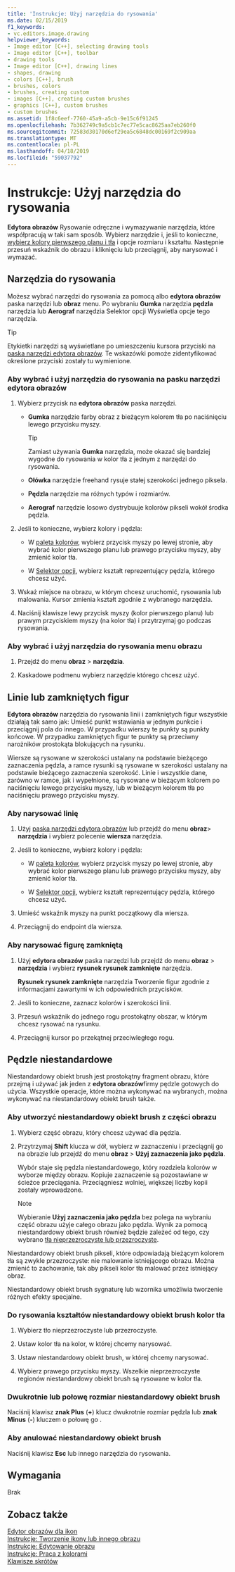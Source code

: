 ```yaml
---
title: 'Instrukcje: Użyj narzędzia do rysowania'
ms.date: 02/15/2019
f1_keywords:
- vc.editors.image.drawing
helpviewer_keywords:
- Image editor [C++], selecting drawing tools
- Image editor [C++], toolbar
- drawing tools
- Image editor [C++], drawing lines
- shapes, drawing
- colors [C++], brush
- brushes, colors
- brushes, creating custom
- images [C++], creating custom brushes
- graphics [C++], custom brushes
- custom brushes
ms.assetid: 1f8c6eef-7760-45a9-a5cb-9e15c6f91245
ms.openlocfilehash: 7b362749c9a5cb1c7ec77e5cac8625aa7eb260f0
ms.sourcegitcommit: 72583d30170d6ef29ea5c6848dc00169f2c909aa
ms.translationtype: MT
ms.contentlocale: pl-PL
ms.lasthandoff: 04/18/2019
ms.locfileid: "59037792"
---
```

# <a name="how-to-use-a-drawing-tool"></a>Instrukcje: Użyj narzędzia do rysowania

**Edytora obrazów** Rysowanie odręczne i wymazywanie narzędzia, które współpracują w taki sam sposób. Wybierz narzędzie i, jeśli to konieczne, [wybierz kolory pierwszego planu i tła](../windows/selecting-foreground-or-background-colors-image-editor-for-icons.md) i opcje rozmiaru i kształtu. Następnie przesuń wskaźnik do obrazu i kliknięciu lub przeciągnij, aby narysować i wymazać.

## <a name="drawing-tools"></a>Narzędzia do rysowania

Możesz wybrać narzędzi do rysowania za pomocą albo **edytora obrazów** paska narzędzi lub **obraz** menu. Po wybraniu **Gumka** narzędzia **pędzla** narzędzia lub **Aerograf** narzędzia Selektor opcji Wyświetla opcje tego narzędzia.

> [!TIP]
>  Etykietki narzędzi są wyświetlane po umieszczeniu kursora przyciski na [paska narzędzi edytora obrazów](../windows/toolbar-image-editor-for-icons.md). Te wskazówki pomoże zidentyfikować określone przyciski zostały tu wymienione.

### <a name="to-select-and-use-a-drawing-tool-from-the-image-editor-toolbar"></a>Aby wybrać i użyj narzędzia do rysowania na pasku narzędzi edytora obrazów

1. Wybierz przycisk na **edytora obrazów** paska narzędzi.

   - **Gumka** narzędzie farby obraz z bieżącym kolorem tła po naciśnięciu lewego przycisku myszy.

      > [!TIP]
      > Zamiast używania **Gumka** narzędzia, może okazać się bardziej wygodne do rysowania w kolor tła z jednym z narzędzi do rysowania.

   - **Ołówka** narzędzie freehand rysuje stałej szerokości jednego piksela.

   - **Pędzla** narzędzie ma różnych typów i rozmiarów.

   - **Aerograf** narzędzie losowo dystrybuuje kolorów pikseli wokół środka pędzla.

1. Jeśli to konieczne, wybierz kolory i pędzla:

   - W [paleta kolorów](../windows/colors-window-image-editor-for-icons.md), wybierz przycisk myszy po lewej stronie, aby wybrać kolor pierwszego planu lub prawego przycisku myszy, aby zmienić kolor tła.

   - W [Selektor opcji](../windows/toolbar-image-editor-for-icons.md), wybierz kształt reprezentujący pędzla, którego chcesz użyć.

1. Wskaż miejsce na obrazu, w którym chcesz uruchomić, rysowania lub malowania. Kursor zmienia kształt zgodnie z wybranego narzędzia.

1. Naciśnij klawisze lewy przycisk myszy (kolor pierwszego planu) lub prawym przyciskiem myszy (na kolor tła) i przytrzymaj go podczas rysowania.

### <a name="to-select-and-use-a-drawing-tool-from-the-image-menu"></a>Aby wybrać i użyj narzędzia do rysowania menu obrazu

1. Przejdź do menu **obraz** > **narzędzia**.

1. Kaskadowe podmenu wybierz narzędzie którego chcesz użyć.

## <a name="lines-or-closed-figures"></a>Linie lub zamkniętych figur

**Edytora obrazów** narzędzia do rysowania linii i zamkniętych figur wszystkie działają tak samo jak: Umieść punkt wstawiania w jednym punkcie i przeciągnij pola do innego. W przypadku wierszy te punkty są punkty końcowe. W przypadku zamkniętych figur te punkty są przeciwny narożników prostokąta blokujących na rysunku.

Wiersze są rysowane w szerokości ustalany na podstawie bieżącego zaznaczenia pędzla, a ramce rysunki są rysowane w szerokości ustalany na podstawie bieżącego zaznaczenia szerokość. Linie i wszystkie dane, zarówno w ramce, jak i wypełnione, są rysowane w bieżącym kolorem po naciśnięciu lewego przycisku myszy, lub w bieżącym kolorem tła po naciśnięciu prawego przycisku myszy.

### <a name="to-draw-a-line"></a>Aby narysować linię

1. Użyj [paska narzędzi edytora obrazów](../windows/toolbar-image-editor-for-icons.md) lub przejdź do menu **obraz**> **narzędzia** i wybierz polecenie **wiersza** narzędzia.

1. Jeśli to konieczne, wybierz kolory i pędzla:

   - W [paleta kolorów](../windows/colors-window-image-editor-for-icons.md), wybierz przycisk myszy po lewej stronie, aby wybrać kolor pierwszego planu lub prawego przycisku myszy, aby zmienić kolor tła.

   - W [Selektor opcji](../windows/toolbar-image-editor-for-icons.md), wybierz kształt reprezentujący pędzla, którego chcesz użyć.

1. Umieść wskaźnik myszy na punkt początkowy dla wiersza.

1. Przeciągnij do endpoint dla wiersza.

### <a name="to-draw-a-closed-figure"></a>Aby narysować figurę zamkniętą

1. Użyj **edytora obrazów** paska narzędzi lub przejdź do menu **obraz** > **narzędzia** i wybierz **rysunek rysunek zamknięte** narzędzia.

   **Rysunek rysunek zamknięte** narzędzia Tworzenie figur zgodnie z informacjami zawartymi w ich odpowiednich przycisków.

1. Jeśli to konieczne, zaznacz kolorów i szerokości linii.

1. Przesuń wskaźnik do jednego rogu prostokątny obszar, w którym chcesz rysować na rysunku.

1. Przeciągnij kursor po przekątnej przeciwległego rogu.

## <a name="custom-brushes"></a>Pędzle niestandardowe

Niestandardowy obiekt brush jest prostokątny fragment obrazu, które przejmą i używać jak jeden z **edytora obrazów**firmy pędzle gotowych do użycia. Wszystkie operacje, które można wykonywać na wybranych, można wykonywać na niestandardowy obiekt brush także.

### <a name="to-create-a-custom-brush-from-a-portion-of-an-image"></a>Aby utworzyć niestandardowy obiekt brush z części obrazu

1. Wybierz część obrazu, który chcesz używać dla pędzla.

1. Przytrzymaj **Shift** klucza w dół, wybierz w zaznaczeniu i przeciągnij go na obrazie lub przejdź do menu **obraz** > **Użyj zaznaczenia jako pędzla**.

   Wybór staje się pędzla niestandardowego, który rozdziela kolorów w wyborze między obrazu. Kopiuje zaznaczenie są pozostawiane w ścieżce przeciągania. Przeciągniesz wolniej, większej liczby kopii zostały wprowadzone.

   > [!NOTE]
   > Wybieranie **Użyj zaznaczenia jako pędzla** bez polega na wybraniu część obrazu użyje całego obrazu jako pędzla. Wynik za pomocą niestandardowy obiekt brush również będzie zależeć od tego, czy wybrano [tła nieprzezroczyste lub przezroczyste](../windows/choosing-a-transparent-or-opaque-background-image-editor-for-icons.md).

Niestandardowy obiekt brush pikseli, które odpowiadają bieżącym kolorem tła są zwykle przezroczyste: nie malowanie istniejącego obrazu. Można zmienić to zachowanie, tak aby pikseli kolor tła malować przez istniejący obraz.

Niestandardowy obiekt brush sygnaturę lub wzornika umożliwia tworzenie różnych efekty specjalne.

### <a name="to-draw-custom-brush-shapes-in-the-background-color"></a>Do rysowania kształtów niestandardowy obiekt brush kolor tła

1. Wybierz tło nieprzezroczyste lub przezroczyste.

1. Ustaw kolor tła na kolor, w której chcemy narysować.

1. Ustaw niestandardowy obiekt brush, w której chcemy narysować.

1. Wybierz prawego przycisku myszy. Wszelkie nieprzezroczyste regionów niestandardowy obiekt brush są rysowane w kolor tła.

### <a name="to-double-or-halve-the-custom-brush-size"></a>Dwukrotnie lub połowę rozmiar niestandardowy obiekt brush

Naciśnij klawisz **znak Plus** (**+**) klucz dwukrotnie rozmiar pędzla lub **znak Minus** (**-**) kluczem o połowę go .

### <a name="to-cancel-the-custom-brush"></a>Aby anulować niestandardowy obiekt brush

Naciśnij klawisz **Esc** lub innego narzędzia do rysowania.

## <a name="requirements"></a>Wymagania

Brak

## <a name="see-also"></a>Zobacz także

[Edytor obrazów dla ikon](../windows/image-editor-for-icons.md)<br/>
[Instrukcje: Tworzenie ikony lub innego obrazu](../windows/creating-an-icon-or-other-image-image-editor-for-icons.md)<br/>
[Instrukcje: Edytowanie obrazu](../windows/selecting-an-area-of-an-image-image-editor-for-icons.md)<br/>
[Instrukcje: Praca z kolorami](../windows/working-with-color-image-editor-for-icons.md)<br/>
[Klawisze skrótów](../windows/accelerator-keys-image-editor-for-icons.md)<br/>